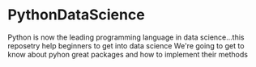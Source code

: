 # PythonDataScience
Python is now the leading programming language in data science...this reposetry help beginners to get into data science
We're going to get to know about pyhon great packages and how to implement their methods 
